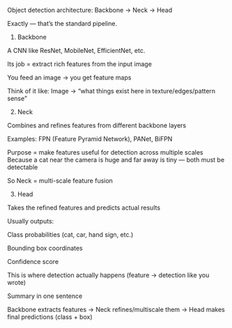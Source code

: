 Object detection architecture: Backbone → Neck → Head

Exactly — that’s the standard pipeline.

1) Backbone

A CNN like ResNet, MobileNet, EfficientNet, etc.

Its job = extract rich features from the input image

You feed an image → you get feature maps

Think of it like:
Image → “what things exist here in texture/edges/pattern sense"

2) Neck

Combines and refines features from different backbone layers

Examples: FPN (Feature Pyramid Network), PANet, BiFPN

Purpose = make features useful for detection across multiple scales
Because a cat near the camera is huge and far away is tiny — both must be detectable

So Neck = multi-scale feature fusion

3) Head

Takes the refined features and predicts actual results

Usually outputs:

Class probabilities (cat, car, hand sign, etc.)

Bounding box coordinates

Confidence score

This is where detection actually happens
(feature → detection like you wrote)

Summary in one sentence

Backbone extracts features → Neck refines/multiscale them → Head makes final predictions (class + box)
